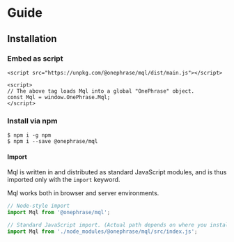 # Guide

## Installation

### Embed as script

```markup
<script src="https://unpkg.com/@onephrase/mql/dist/main.js"></script>

<script>
// The above tag loads Mql into a global "OnePhrase" object.
const Mql = window.OnePhrase.Mql;
</script>
```

### Install via npm

```text
$ npm i -g npm
$ npm i --save @onephrase/mql
```

#### Import

Mql is written in and distributed as standard JavaScript modules, and is thus imported only with the `import` keyword.

Mql works both in browser and server environments.

```javascript
// Node-style import
import Mql from '@onephrase/mql';

// Standard JavaScript import. (Actual path depends on where you installed Mql to.)
import Mql from './node_modules/@onephrase/mql/src/index.js';
```

